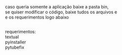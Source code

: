 ##
caso queria somente a aplicação baixe a pasta bin,  
se quiser modificar o código, baixe tudos os arquivos e  
e os requerimentos logo abaixo
##
requerimentos:  
textual  
pyinstaller  
pytubefix  
